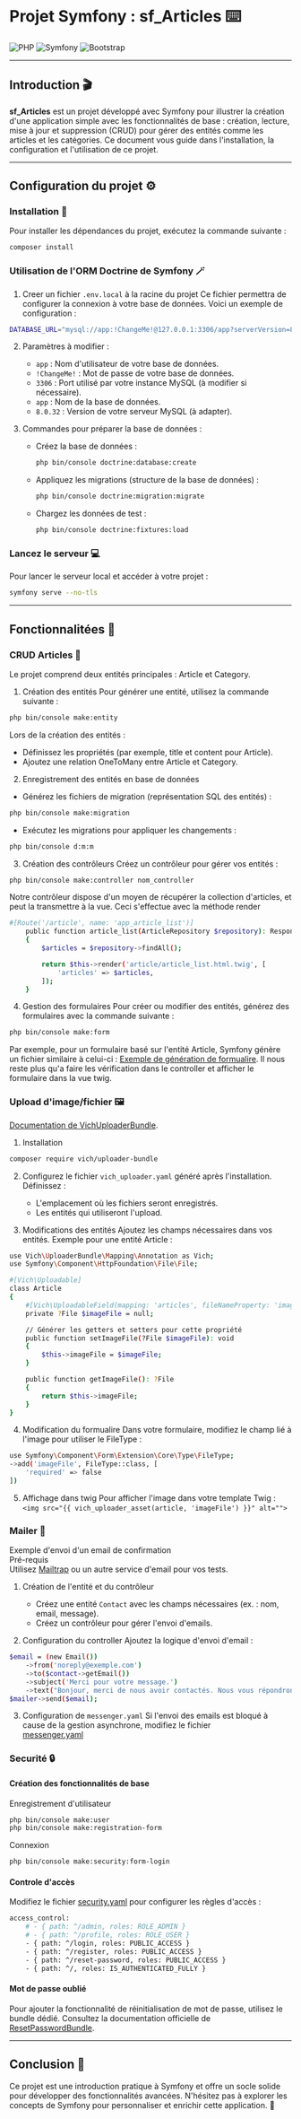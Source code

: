# Projet Symfony : sf_Articles ⌨️

![PHP](https://img.shields.io/badge/PHP-777BB4?style=for-the-badge&logo=php&logoColor=white)
![Symfony](https://img.shields.io/badge/Symfony-000000?style=for-the-badge&logo=Symfony&logoColor=white)
![Bootstrap](https://img.shields.io/badge/Bootstrap-563D7C?style=for-the-badge&logo=bootstrap&logoColor=white)

---

## Introduction 🎬

**sf_Articles** est un projet développé avec Symfony pour illustrer la création d'une application simple avec les fonctionnalités de base : création, lecture, mise à jour et suppression (CRUD) pour gérer des entités comme les articles et les catégories. Ce document vous guide dans l'installation, la configuration et l'utilisation de ce projet.

---

## Configuration du projet ⚙️

### Installation 🔧
Pour installer les dépendances du projet, exécutez la commande suivante :
```bash
composer install
```

### Utilisation de l'ORM Doctrine de Symfony 🪄
1. Creer un fichier `.env.local` à la racine du projet
Ce fichier permettra de configurer la connexion à votre base de données. Voici un exemple de configuration :
```bash
DATABASE_URL="mysql://app:!ChangeMe!@127.0.0.1:3306/app?serverVersion=8.0.32&charset=utf8mb4"
```

2. Paramètres à modifier :
    - `app` : Nom d'utilisateur de votre base de données.
    - `!ChangeMe!` : Mot de passe de votre base de données.
    - `3306` : Port utilisé par votre instance MySQL (à modifier si nécessaire).
    - `app` : Nom de la base de données.
    - `8.0.32` : Version de votre serveur MySQL (à adapter).

3. Commandes pour préparer la base de données :
    - Créez la base de données :
      ```bash
      php bin/console doctrine:database:create
      ```

    - Appliquez les migrations (structure de la base de données) :
      ```bash
      php bin/console doctrine:migration:migrate
      ```

    - Chargez les données de test :
      ```bash
      php bin/console doctrine:fixtures:load
      ```


### Lancez le serveur 💻
Pour lancer le serveur local et accéder à votre projet :
```bash
symfony serve --no-tls
```
---

## Fonctionnalitées 🔎

### CRUD Articles 📝
Le projet comprend deux entités principales : Article et Category.
1. Création des entités
Pour générer une entité, utilisez la commande suivante :
```bash 
php bin/console make:entity
```
Lors de la création des entités :
- Définissez les propriétés (par exemple, title et content pour Article).
- Ajoutez une relation OneToMany entre Article et Category.

2. Enregistrement des entités en base de données
- Générez les fichiers de migration (représentation SQL des entités) :
```bash 
php bin/console make:migration
```

- Exécutez les migrations pour appliquer les changements :
```bash
php bin/console d:m:m
```

3. Création des contrôleurs
Créez un contrôleur pour gérer vos entités :
```bash
php bin/console make:controller nom_controller
```

Notre contrôleur dispose d'un moyen de récupérer la collection d'articles, et peut la transmettre à la vue.
Ceci s'effectue avec la méthode render
```bash
#[Route('/article', name: 'app_article_list')]
    public function article_list(ArticleRepository $repository): Response
    {
        $articles = $repository->findAll();

        return $this->render('article/article_list.html.twig', [
            'articles' => $articles,
        ]);
    }
```

4. Gestion des formulaires
Pour créer ou modifier des entités, générez des formulaires avec la commande suivante :
```bash
php bin/console make:form
```
Par exemple, pour un formulaire basé sur l'entité Article, Symfony génère un fichier similaire à celui-ci :
[Exemple de génération de formualire](src/Form/ArticleType.php).
Il nous reste plus qu'a faire les vérification dans le controller et afficher le formulaire dans la vue twig.


### Upload d'image/fichier 🖼️
[Documentation de VichUploaderBundle](https://github.com/dustin10/VichUploaderBundle/blob/master/docs/index.md).
1. Installation
```bash
composer require vich/uploader-bundle
```

2. Configurez le fichier `vich_uploader.yaml` généré après l'installation. Définissez :
    - L'emplacement où les fichiers seront enregistrés.
    - Les entités qui utiliseront l'upload.

3. Modifications des entités
Ajoutez les champs nécessaires dans vos entités. Exemple pour une entité Article :
```bash
use Vich\UploaderBundle\Mapping\Annotation as Vich;
use Symfony\Component\HttpFoundation\File\File;

#[Vich\Uploadable]
class Article
{
    #[Vich\UploadableField(mapping: 'articles', fileNameProperty: 'image')]
    private ?File $imageFile = null;

    // Générer les getters et setters pour cette propriété
    public function setImageFile(?File $imageFile): void
    {
        $this->imageFile = $imageFile;
    }

    public function getImageFile(): ?File
    {
        return $this->imageFile;
    }
}
```

4. Modification du formualire
Dans votre formulaire, modifiez le champ lié à l'image pour utiliser le FileType :
```bash
use Symfony\Component\Form\Extension\Core\Type\FileType;
->add('imageFile', FileType::class, [
    'required' => false
])
```
5. Affichage dans twig
Pour afficher l'image dans votre template Twig :
`<img src="{{ vich_uploader_asset(article, 'imageFile') }}" alt="">
`

### Mailer 🔗
Exemple d'envoi d'un email de confirmation  
Pré-requis  
Utilisez [Mailtrap](https://mailtrap.io/) ou un autre service d'email pour vos tests.
1. Création de l'entité et du contrôleur
    - Créez une entité `Contact` avec les champs nécessaires (ex. : nom, email, message).
    - Créez un contrôleur pour gérer l'envoi d'emails.

2. Configuration du controller
Ajoutez la logique d'envoi d'email :
```bash
$email = (new Email())
    ->from('noreply@exemple.com')
    ->to($contact->getEmail())
    ->subject('Merci pour votre message.')
    ->text("Bonjour, merci de nous avoir contactés. Nous vous répondrons dans les plus brefs délais.");
$mailer->send($email);
```
3. Configuration de `messenger.yaml`
Si l'envoi des emails est bloqué à cause de la gestion asynchrone, modifiez le fichier  
[messenger.yaml](config/packages/messenger.yaml)

### Securité 🔒
#### Création des fonctionnalités de base
Enregistrement d'utilisateur
```bash
php bin/console make:user
php bin/console make:registration-form
```

Connexion
```bash
php bin/console make:security:form-login
```

#### Controle d'accès
Modifiez le fichier [security.yaml](config/packages/security.yaml) pour configurer les règles d'accès :
```bash
access_control:
    # - { path: ^/admin, roles: ROLE_ADMIN }
    # - { path: ^/profile, roles: ROLE_USER }
    - { path: ^/login, roles: PUBLIC_ACCESS }
    - { path: ^/register, roles: PUBLIC_ACCESS }
    - { path: ^/reset-password, roles: PUBLIC_ACCESS }
    - { path: ^/, roles: IS_AUTHENTICATED_FULLY }
```

#### Mot de passe oublié
Pour ajouter la fonctionnalité de réinitialisation de mot de passe, utilisez le bundle dédié. Consultez la documentation officielle de [ResetPasswordBundle]().

---

## Conclusion 📌
Ce projet est une introduction pratique à Symfony et offre un socle solide pour développer des fonctionnalités 
avancées. N'hésitez pas à explorer les concepts de Symfony pour personnaliser et enrichir cette application. 🎉




